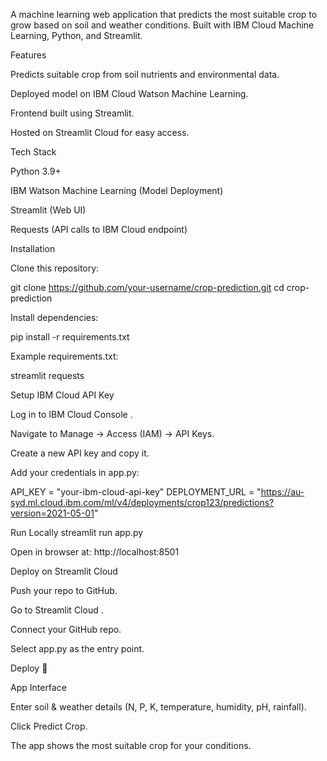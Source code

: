 A machine learning web application that predicts the most suitable crop to grow based on soil and weather conditions.
Built with IBM Cloud Machine Learning, Python, and Streamlit.

Features

Predicts suitable crop from soil nutrients and environmental data.

Deployed model on IBM Cloud Watson Machine Learning.

Frontend built using Streamlit.

Hosted on Streamlit Cloud for easy access.

Tech Stack

Python 3.9+

IBM Watson Machine Learning (Model Deployment)

Streamlit (Web UI)

Requests (API calls to IBM Cloud endpoint)

Installation

Clone this repository:

git clone https://github.com/your-username/crop-prediction.git
cd crop-prediction


Install dependencies:

pip install -r requirements.txt


Example requirements.txt:

streamlit
requests

Setup IBM Cloud API Key

Log in to IBM Cloud Console
.

Navigate to Manage → Access (IAM) → API Keys.

Create a new API key and copy it.

Add your credentials in app.py:

API_KEY = "your-ibm-cloud-api-key"
DEPLOYMENT_URL = "https://au-syd.ml.cloud.ibm.com/ml/v4/deployments/crop123/predictions?version=2021-05-01"

Run Locally
streamlit run app.py


Open in browser at: http://localhost:8501

Deploy on Streamlit Cloud

Push your repo to GitHub.

Go to Streamlit Cloud
.

Connect your GitHub repo.

Select app.py as the entry point.

Deploy 🚀

App Interface

Enter soil & weather details (N, P, K, temperature, humidity, pH, rainfall).

Click Predict Crop.

The app shows the most suitable crop for your conditions.